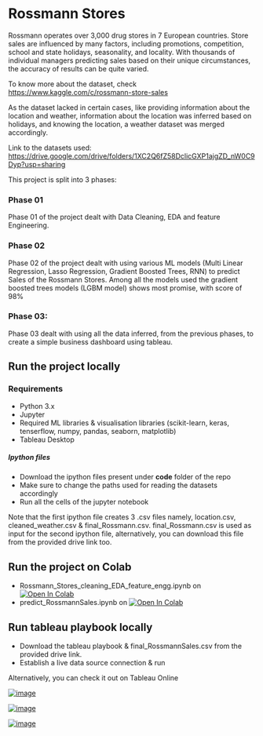 # Rossmann Stores

Rossmann operates over 3,000 drug stores in 7 European countries. Store sales are influenced by many factors, including promotions, competition, school and state holidays, seasonality, and locality. With thousands of individual managers predicting sales based on their unique circumstances, the accuracy of results can be quite varied.

To know more about the dataset, check https://www.kaggle.com/c/rossmann-store-sales

As the dataset lacked in certain cases, like providing information about the location and weather, information about the location was inferred based on holidays, and knowing the location, a weather dataset was merged accordingly.

Link to the datasets used: https://drive.google.com/drive/folders/1XC2Q6fZ58DclicGXP1ajgZD_nW0C9Dyp?usp=sharing 

This project is split into 3 phases:

### Phase 01
Phase 01 of the project dealt with Data Cleaning, EDA and feature Engineering.

### Phase 02
Phase 02 of the project dealt with using various ML models (Multi Linear Regression, Lasso Regression, Gradient Boosted Trees, RNN) to predict Sales of the Rossmann Stores.
Among all the models used the gradient boosted trees models (LGBM model) shows most promise, with score of 98%

### Phase 03:
Phase 03 dealt with using all the data inferred, from the previous phases, to create a simple business dashboard using tableau.

## Run the project locally

### Requirements
- Python 3.x 
- Jupyter
- Required ML libraries & visualisation libraries (scikit-learn, keras, tenserflow, numpy, pandas, seaborn, matplotlib) 
- Tableau Desktop

##### Ipython files
- Download the ipython files present under **code** folder of the repo
- Make sure to change the paths used for reading the datasets accordingly
- Run all the cells of the jupyter notebook

Note that the first ipython file creates 3 .csv files namely, location.csv, cleaned_weather.csv & final_Rossmann.csv.
final_Rossmann.csv is used as input for the second ipython file, alternatively, you can download this file from the provided drive link too.

## Run the project on Colab

- Rossmann_Stores_cleaning_EDA_feature_engg.ipynb on [![Open In Colab](https://colab.research.google.com/assets/colab-badge.svg)](https://colab.research.google.com/drive/1DsQ7wRGrX66ma65QItQb7HptiVo3wBPY?usp=sharing) 
- predict_RossmannSales.ipynb on [![Open In Colab](https://colab.research.google.com/assets/colab-badge.svg)](https://colab.research.google.com/drive/1mgUAhohqbsJm9oivW5QH2e0Lpy7_XpDw?usp=sharing)

## Run tableau playbook locally
- Download the tableau playbook & final_RossmannSales.csv from the provided drive link.
- Establish a live data source connection & run

Alternatively, you can check it out on Tableau Online


[![image](https://user-images.githubusercontent.com/44095548/103937966-904a8080-514f-11eb-8962-4c3553b1e1b4.png)](https://prod-apnortheast-a.online.tableau.com/t/rossmannstores/views/Rossmann_project/ExecutiveOverview/nayak.amit.blr@gmail.com/55b376ad-20d8-48c6-8596-902ad5cebf6c?:display_count=n&:showVizHome=n&:origin=viz_share_link)


[![image](https://user-images.githubusercontent.com/44095548/103938578-79f0f480-5150-11eb-978a-528a84568080.png)](https://prod-apnortheast-a.online.tableau.com/t/rossmannstores/views/Rossmann_project/AnalyticOverview/nayak.amit.blr@gmail.com/b98acdbc-ecae-4c31-9ccc-9248337f0c2e?:display_count=n&:showVizHome=n&:origin=viz_share_link)


[![image](https://user-images.githubusercontent.com/44095548/103938803-d3592380-5150-11eb-9a4c-5d75d034cb78.png)](https://prod-apnortheast-a.online.tableau.com/t/rossmannstores/views/Rossmann_project/ManagerOverview?:showAppBanner=false&:display_count=n&:showVizHome=n&:origin=viz_share_link)






